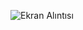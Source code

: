 ![Ekran Alıntısı](https://user-images.githubusercontent.com/96900698/199912403-d0d7e6fc-58af-4acd-a5ff-c8652469203b.PNG)

